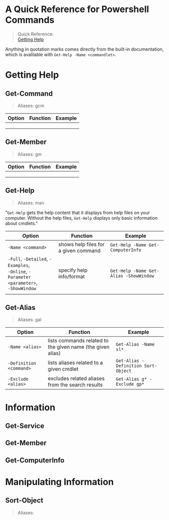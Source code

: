 # A Quick Reference for Powershell Commands
> Quick Reference: <br />
> [Getting Help](https://github.com/EthanC2/Notes-and-Writeups/blob/main/Powershell/Command%20Reference.md#getting-help) <br />

Anything in quotation marks comes directly from the built-in documentation, which is avalilable with `Get-Help -Name <commandlet>`.

# Getting Help

## Get-Command
> Aliases: gcm

| Option | Function | Example |
| ------ | -------- | ------- |
|  |  |  |
|  |  |  |
|  |  |  |

## Get-Member
> Aliases: gm

| Option | Function | Example |
| ------ | -------- | ------- |
|  |  |  |
|  |  |  |
|  |  |  |

## Get-Help
> Aliases: man

"`Get-Help` gets the help content that it displays from help files on your computer. Without the help files, `Get-Help` displays only basic information about cmdlets."

| Option | Function | Example |
| ------ | -------- | ------- |
| `-Name <command>` | shows help files for a given command | `Get-Help -Name Get-ComputerInfo` |
| `-Full`, `-Detailed`, `-Examples`, <br /> `-Online`, `-Parameter <parameter>`, <br /> `-ShowWindow` | specify help info/format | `Get-Help -Name Get-Alias -ShowWindow` |
|  |  |  |

## Get-Alias
> Aliases: gal

| Option | Function | Example |
| ------ | -------- | ------- |
| `-Name <alias>` | lists commands related to the given name (the given alias) | `Get-Alias -Name sl*` |
| `-Definition <command>` | lists aliases related to a given cmdlet | `Get-Alias -Definition Sort-Object` |
| `-Exclude <alias>` | excludes related aliases from the search results | `Get-Alias g* -Exclude gp*` |

# Information

## Get-Service

## Get-Member

## Get-ComputerInfo

# Manipulating Information

## Sort-Object
> Aliases: 

## 
